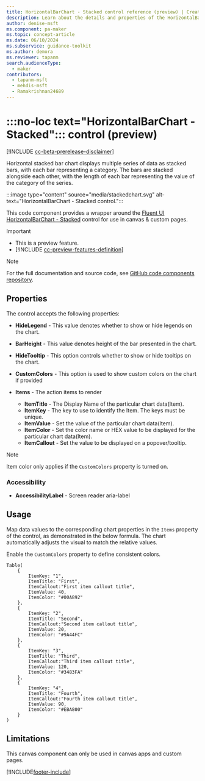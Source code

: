 ```yaml
---
title: HorizontalBarChart - Stacked control reference (preview) | Creator Kit
description: Learn about the details and properties of the HorizontalBarChart - Stacked control in the Creator Kit.
author: denise-msft
ms.component: pa-maker
ms.topic: concept-article
ms.date: 06/10/2024
ms.subservice: guidance-toolkit
ms.author: demora
ms.reviewer: tapanm
search.audienceType: 
  - maker
contributors:
  - tapanm-msft
  - mehdis-msft
  - Ramakrishnan24689
---
```


# :::no-loc text="HorizontalBarChart - Stacked"::: control (preview)

[!INCLUDE [cc-beta-prerelease-disclaimer](../../includes/cc-beta-prerelease-disclaimer.md)]

Horizontal stacked bar chart displays multiple series of data as stacked bars, with each bar representing a category. The bars are stacked alongside each other, with the length of each bar representing the value of the category of the series.

:::image type="content" source="media/stackedchart.svg" alt-text="HorizontalBarChart - Stacked control.":::

This code component provides a wrapper around the [Fluent UI HorizontalBarChart - Stacked](https://developer.microsoft.com/en-us/fluentui#/controls/web/horizontalbarchart/stackedbarchart) control for use in canvas & custom pages.

> [!IMPORTANT]
>
> - This is a preview feature.
> - [!INCLUDE [cc-preview-features-definition](../../includes/cc-preview-features-definition.md)]

> [!NOTE]
> For the full documentation and source code, see [GitHub code components repository](https://github.com/microsoft/powercat-code-components/tree/main/StackedBarChart).

## Properties

The control accepts the following properties:

- **HideLegend** - This value denotes whether to show or hide legends on the chart.
- **BarHeight** - This value denotes height of the bar presented in the chart.
- **HideTooltip** - This option controls whether to show or hide tooltips on the chart.
- **CustomColors** - This option is used to show custom colors on the chart if provided

- **Items** - The action items to render
  - **ItemTitle** - The Display Name of the particular chart data(Item).
  - **ItemKey** - The key to use to identify the Item. The keys must be unique.
  - **ItemValue** - Set the value of the particular chart data(Item).
  - **ItemColor** - Set the color name or HEX value to be displayed for the particular chart data(Item).
  - **ItemCallout** - Set the value to be displayed on a popover/tooltip.

> [!NOTE]
> Item color only applies if the `CustomColors` property is turned on.

### Accessibility

- **AccessibilityLabel** - Screen reader aria-label

## Usage

Map data values to the corresponding chart properties in the `Items` property of the control, as demonstrated in the below formula. The chart automatically adjusts the visual to match the relative values.

Enable the `CustomColors` property to define consistent colors.

```powerapps-dot
Table(
    {
        ItemKey: "1",
        ItemTitle: "First",
        ItemCallout:"First item callout title",
        ItemValue: 40,
        ItemColor: "#00A892"
    },
    {
        ItemKey: "2",
        ItemTitle: "Second",
        ItemCallout:"Second item callout title",
        ItemValue: 20,
        ItemColor: "#9A44FC"
    },
    {
        ItemKey: "3",
        ItemTitle: "Third",
        ItemCallout:"Third item callout title",
        ItemValue: 120,
        ItemColor: "#3483FA"
    },
    {
        ItemKey: "4",
        ItemTitle: "Fourth",
        ItemCallout:"Fourth item callout title",
        ItemValue: 90,
        ItemColor: "#EBA800"
    }
)
```

## Limitations

This canvas component can only be used in canvas apps and custom pages.

[!INCLUDE[footer-include](../../includes/footer-banner.md)]
